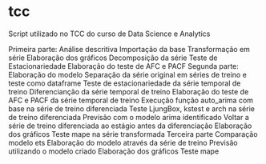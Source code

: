 # tcc
Script utilizado no TCC do curso de Data Science e Analytics

Primeira parte:
  Análise descritiva
    Importação da base
    Transformação em série
    Elaboração dos gráficos
    Decomposição da série
    Teste de Estacionariedade
    Elaboração do teste de AFC e PACF
Segunda parte:
  Elaboração do modelo
    Separação da série original em séries de treino e teste como dataframe
    Teste de estacionariedade da série temporal de treino
    Diferencianção da série temporal de treino
    Elaboração do teste de AFC e PACF da série temporal de treino
    Execução função auto_arima com base na série de treino diferenciada
    Teste LjungBox, kstest e arch na série de treino diferenciada
    Previsão com o modelo arima identificado
    Voltar a série de treino diferenciada ao estágio antes da diferenciação
    Elaboração dos gráficos
    Teste mape na série transformada
  Terceira parte
    Comparação modelo ets
      Elaboração do modelo através da série de treino
      Previsão utilizando o modelo criado
      Elaboração dos gráficos
      Teste mape
    
  
